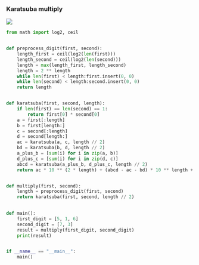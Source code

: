 ### Karatsuba multiply
<img src="https://render.githubusercontent.com/render/math?math=
\overline{ab} \cdot \overline{cd}=\\
(a\cdot 10 + b)\cdot(c\cdot 10 + d)=\\
a\cdot c \cdot 100 + a\cdot d \cdot 10 + b\cdot c\cdot 10 + b\cdot d=\\
a\cdot c \cdot 100 + (a\cdot d + b\cdot c)\cdot 10 + b\cdot d=\\
a\cdot c \cdot 100 + ((a + b)\cdot(c + d) - a\cdot c - b\cdot d)\cdot 10 + b\cdot d
">
```python
from math import log2, ceil


def preprocess_digit(first, second):
    length_first = ceil(log2(len(first)))
    length_second = ceil(log2(len(second)))
    length = max(length_first, length_second)
    length = 2 ** length
    while len(first) < length:first.insert(0, 0)
    while len(second) < length:second.insert(0, 0)
    return length


def karatsuba(first, second, length):
    if len(first) == len(second) == 1:
        return first[0] * second[0]
    a = first[:length]
    b = first[length:]
    c = second[:length]
    d = second[length:]
    ac = karatsuba(a, c, length // 2)
    bd = karatsuba(b, d, length // 2)
    a_plus_b = [sum(i) for i in zip(a, b)]
    d_plus_c = [sum(i) for i in zip(d, c)]
    abcd = karatsuba(a_plus_b, d_plus_c, length // 2)
    return ac * 10 ** (2 * length) + (abcd - ac - bd) * 10 ** length + bd


def multiply(first, second):
    length = preprocess_digit(first, second)
    return karatsuba(first, second, length // 2)
    

def main():
    first_digit = [5, 1, 6]
    second_digit = [7, 3]
    result = multiply(first_digit, second_digit)
    print(result)


if __name__ == "__main__":
    main()
```
